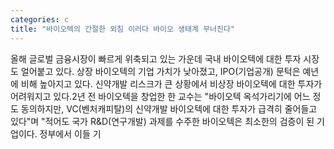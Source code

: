 ```yaml
---
categories: c
title: "바이오텍의 간절한 외침 이러다 바이오 생태계 무너진다"
---
```

올해 글로벌 금융시장이 빠르게 위축되고 있는 가운데 국내 바이오텍에 대한 투자 시장도 얼어붙고 있다. 상장 바이오텍의 기업 가치가 낮아졌고, IPO(기업공개) 문턱은 예년에 비해 높아지고 있다. 신약개발 리스크가 큰 상황에서 비상장 바이오텍에 대한 투자가 어려워지고 있다.2년 전 바이오텍을 창업한 한 교수는 "바이오텍 옥석가리기에 어느 정도 동의하지만, VC(벤처캐피탈)의 신약개발 바이오텍에 대한 투자가 급격히 줄어들고 있다"며 "적어도 국가 R&D(연구개발) 과제를 수주한 바이오텍은 최소한의 검증이 된 기업이다. 정부에서 이들 기
